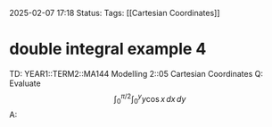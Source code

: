 2025-02-07 17:18
Status: 
Tags: [[Cartesian Coordinates]]
# double integral example 4

TD: YEAR1::TERM2::MA144 Modelling 2::05 Cartesian Coordinates
Q: Evaluate $$
\int_0^{\pi/2} \int_0^y y \cos x \, dx \, dy
$$
A: 